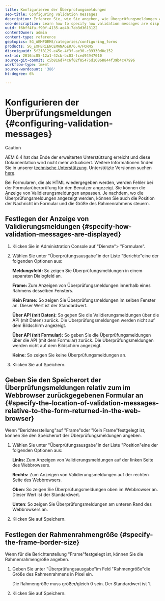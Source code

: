 ```yaml
---
title: Konfigurieren der Überprüfungsmeldungen
seo-title: Configuring validation messages
description: Erfahren Sie, wie Sie angeben, wie Überprüfungsmeldungen angezeigt werden und wo sie sich im Verhältnis zum im Webbrowser zurückgegebenen Formular befinden.
seo-description: Learn how to specify how validation messages are displayed and their location relative to the form returned in the web browser.
uuid: f6bff4fa-f90f-4135-ae40-7ab3d3613122
contentOwner: admin
content-type: reference
geptopics: SG_AEMFORMS/categories/configuring_forms
products: SG_EXPERIENCEMANAGER/6.4/FORMS
discoiquuid: 5f2f8129-e45e-4f3f-ae30-c09330d0e152
exl-id: 2016ac85-12a1-42cb-bc03-fced94947010
source-git-commit: c5b816d74c6f02f85476d16868844f39b4c47996
workflow-type: tm+mt
source-wordcount: '386'
ht-degree: 6%

---
```


# Konfigurieren der Überprüfungsmeldungen {#configuring-validation-messages}

>[!CAUTION]
>
>AEM 6.4 hat das Ende der erweiterten Unterstützung erreicht und diese Dokumentation wird nicht mehr aktualisiert. Weitere Informationen finden Sie in unserer [technische Unterstützung](https://helpx.adobe.com/de/support/programs/eol-matrix.html). Unterstützte Versionen suchen [here](https://experienceleague.adobe.com/docs/?lang=de).

Bei Formularen, die als HTML wiedergegeben werden, werden Fehler bei der Formularüberprüfung für den Benutzer angezeigt. Sie können die Anzeige von Validierungsmeldungen anpassen. Je nachdem, wo die Überprüfungsmeldungen angezeigt werden, können Sie auch die Position der Nachricht im Formular und die Größe des Rahmenrahmens steuern.

## Festlegen der Anzeige von Validierungsmeldungen {#specify-how-validation-messages-are-displayed}

1. Klicken Sie in Administration Console auf &quot;Dienste&quot;> &quot;Formulare&quot;.
1. Wählen Sie unter &quot;Überprüfungsausgabe&quot;in der Liste &quot;Berichte&quot;eine der folgenden Optionen aus:

   **Meldungsfeld:** So zeigen Sie Überprüfungsmeldungen in einem separaten Dialogfeld an.

   **Frame:** Zum Anzeigen von Überprüfungsmeldungen innerhalb eines Rahmens desselben Fensters.

   **Kein Frame:** So zeigen Sie Überprüfungsmeldungen im selben Fenster an. Dieser Wert ist der Standardwert.

   **Über API (mit Daten):** So geben Sie die Validierungsmeldungen über die API (mit Daten) zurück. Die Überprüfungsmeldungen werden nicht auf dem Bildschirm angezeigt.

   **Über API (mit Formular):** So geben Sie die Überprüfungsmeldungen über die API (mit dem Formular) zurück. Die Überprüfungsmeldungen werden nicht auf dem Bildschirm angezeigt.

   **Keine:** So zeigen Sie keine Überprüfungsmeldungen an.

1. Klicken Sie auf Speichern.

## Geben Sie den Speicherort der Überprüfungsmeldungen relativ zum im Webbrowser zurückgegebenen Formular an {#specify-the-location-of-validation-messages-relative-to-the-form-returned-in-the-web-browser}

Wenn &quot;Berichterstellung&quot;auf &quot;Frame&quot;oder &quot;Kein Frame&quot;festgelegt ist, können Sie den Speicherort der Überprüfungsmeldungen angeben.

1. Wählen Sie unter &quot;Überprüfungsausgabe&quot;in der Liste &quot;Position&quot;eine der folgenden Optionen aus:

   **Links:** Zum Anzeigen von Validierungsmeldungen auf der linken Seite des Webbrowsers.

   **Rechts:** Zum Anzeigen von Validierungsmeldungen auf der rechten Seite des Webbrowsers.

   **Oben**: So zeigen Sie Überprüfungsmeldungen oben im Webbrowser an. Dieser Wert ist der Standardwert.

   **Unten**: So zeigen Sie Überprüfungsmeldungen am unteren Rand des Webbrowsers an.

1. Klicken Sie auf Speichern.

## Festlegen der Rahmenrahmengröße {#specify-the-frame-border-size}

Wenn für die Berichterstellung &quot;Frame&quot;festgelegt ist, können Sie die Rahmenrahmengröße angeben.

1. Geben Sie unter &quot;Überprüfungsausgabe&quot;im Feld &quot;Rahmengröße&quot;die Größe des Rahmenrahmens in Pixel ein.

   Die Rahmengröße muss größer/gleich 0 sein. Der Standardwert ist 1.

1. Klicken Sie auf Speichern.
